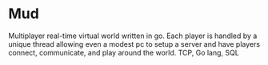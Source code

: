 # Mud
Multiplayer real-time virtual world written in go. Each player is handled by a
unique thread allowing even a modest pc to setup a server and have players connect, communicate, and play around the world. TCP, Go lang, SQL
